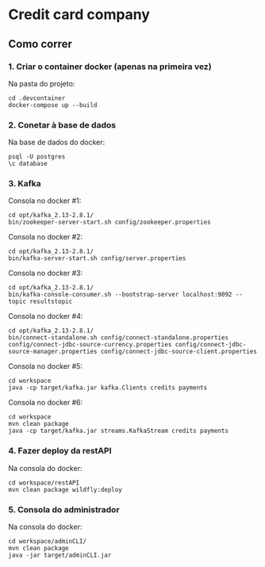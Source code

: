 # Credit card company

## Como correr

### 1. Criar o container docker (apenas na primeira vez)

Na pasta do projeto:

    cd .devcontainer
    docker-compose up --build
    

### 2. Conetar à base de dados

Na base de dados do docker:

    psql -U postgres
    \c database


### 3. Kafka

Consola no docker #1:

	cd opt/kafka_2.13-2.8.1/
	bin/zookeeper-server-start.sh config/zookeeper.properties

Consola no docker #2:

	cd opt/kafka_2.13-2.8.1/
	bin/kafka-server-start.sh config/server.properties

Consola no docker #3:

    cd opt/kafka_2.13-2.8.1/
    bin/kafka-console-consumer.sh --bootstrap-server localhost:9092 --topic resultstopic

Consola no docker #4:

    cd opt/kafka_2.13-2.8.1/
    bin/connect-standalone.sh config/connect-standalone.properties config/connect-jdbc-source-currency.properties config/connect-jdbc-source-manager.properties config/connect-jdbc-source-client.properties
	
Consola no docker #5:

    cd workspace
    java -cp target/kafka.jar kafka.Clients credits payments
	
Consola no docker #6:

   	cd workspace
	mvn clean package
   	java -cp target/kafka.jar streams.KafkaStream credits payments

### 4. Fazer deploy da restAPI

Na consola do docker:

    cd workspace/restAPI
    mvn clean package wildfly:deploy
    

### 5. Consola do administrador

Na consola do docker:

    cd workspace/adminCLI/
    mvn clean package
    java -jar target/adminCLI.jar
    

